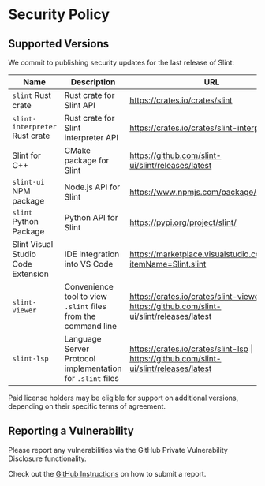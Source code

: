 <!-- Copyright © SixtyFPS GmbH <info@slint.dev> ; SPDX-License-Identifier: MIT -->

# Security Policy

## Supported Versions

We commit to publishing security updates for the last release of Slint:

| Name | Description | URL |
| ---- | ----------- | --- |
| `slint` Rust crate | Rust crate for Slint API | https://crates.io/crates/slint |
| `slint-interpreter` Rust crate | Rust crate for Slint interpreter API | https://crates.io/crates/slint-interpreter |
| Slint for C++ | CMake package for Slint | https://github.com/slint-ui/slint/releases/latest |
| `slint-ui` NPM package | Node.js API for Slint | https://www.npmjs.com/package/slint-ui |
| `slint` Python Package | Python API for Slint | https://pypi.org/project/slint/ |
| Slint Visual Studio Code Extension | IDE Integration into VS Code | https://marketplace.visualstudio.com/items?itemName=Slint.slint |
| `slint-viewer` | Convenience tool to view `.slint` files from the command line | https://crates.io/crates/slint-viewer \| https://github.com/slint-ui/slint/releases/latest |
| `slint-lsp` | Language Server Protocol implementation for `.slint` files | https://crates.io/crates/slint-lsp \| https://github.com/slint-ui/slint/releases/latest |

Paid license holders may be eligible for support on additional versions, depending on their specific terms of
agreement.

## Reporting a Vulnerability

Please report any vulnerabilities via the GitHub Private Vulnerability Disclosure functionality.

Check out the [GitHub Instructions](https://docs.github.com/en/code-security/security-advisories/guidance-on-reporting-and-writing-information-about-vulnerabilities/privately-reporting-a-security-vulnerability#privately-reporting-a-security-vulnerability) on how to submit a report.

